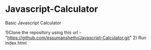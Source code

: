 # Javascript-Calculator
Basic Javascript Calculator

1)Clone the repository using this url - "https://github.com/essumanshetty/Javascript-Calculator.git"
2) Run index.html
